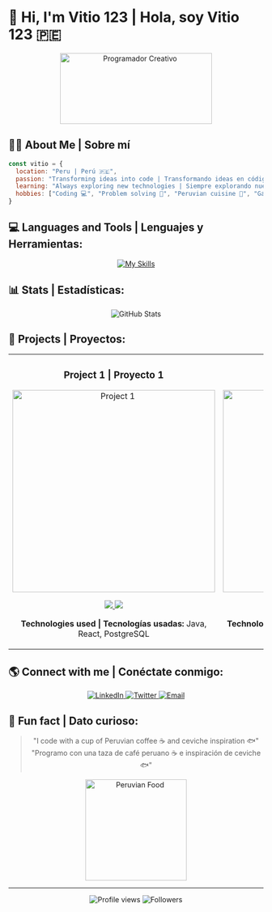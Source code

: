 # 🚀 Hi, I'm Vitio 123 | Hola, soy Vitio 123 🇵🇪

<div align="center">
  <img src="https://media.giphy.com/media/qgQUggAC3Pfv687qPC/giphy.gif" width="300" height="140" alt="Programador Creativo"/>
</div>

## 🧙‍♂️ About Me | Sobre mí 
```javascript
const vitio = {
  location: "Peru | Perú 🇵🇪",
  passion: "Transforming ideas into code | Transformando ideas en código",
  learning: "Always exploring new technologies | Siempre explorando nuevas tecnologías",
  hobbies: ["Coding 💻", "Problem solving 🧩", "Peruvian cuisine 🍛", "Gaming 🎮"]
}
```

## 💻 Languages and Tools | Lenguajes y Herramientas:
<div align="center">
  
[![My Skills](https://skillicons.dev/icons?i=java,postgres,react,js,html,css,py,unity,blender)](https://skillicons.dev)

</div>

## 📊 Stats | Estadísticas:
<div align="center">
  <img src="https://github-readme-stats.vercel.app/api?username=vitio123&show_icons=true&theme=radical" alt="GitHub Stats" />
</div>

## 🌟 Projects | Proyectos:
<table>
  <tr>
    <td width="50%">
      <h3 align="center">Project 1 | Proyecto 1</h3>
      <div align="center">
        <a href="https://github.com/vitio123/project1"><img src="https://dummyimage.com/600x300/000/fff&text=Project+1" width="400" alt="Project 1"/></a>
        <p>
          <a href="https://github.com/vitio123/project1">
            <img src="https://img.shields.io/badge/Code-black?style=for-the-badge&logo=github" />
          </a>
          <a href="https://project1-demo.com">
            <img src="https://img.shields.io/badge/Demo-blue?style=for-the-badge&logo=vercel" />
          </a>
        </p>
        <p><strong>Technologies used | Tecnologías usadas:</strong> Java, React, PostgreSQL</p>
      </div>
    </td>
    <td width="50%">
      <h3 align="center">Project 2 | Proyecto 2</h3>
      <div align="center">
        <a href="https://github.com/vitio123/project2"><img src="https://dummyimage.com/600x300/000/fff&text=Project+2" width="400" alt="Project 2"/></a>
        <p>
          <a href="https://github.com/vitio123/project2">
            <img src="https://img.shields.io/badge/Code-black?style=for-the-badge&logo=github" />
          </a>
          <a href="https://project2-demo.com">
            <img src="https://img.shields.io/badge/Demo-blue?style=for-the-badge&logo=vercel" />
          </a>
        </p>
        <p><strong>Technologies used | Tecnologías usadas:</strong> Python, Unity, Blender</p>
      </div>
    </td>
  </tr>
</table>

## 🌎 Connect with me | Conéctate conmigo:
<div align="center">
  <a href="https://linkedin.com/in/vitio123">
    <img src="https://img.shields.io/badge/LinkedIn-0077B5?style=for-the-badge&logo=linkedin&logoColor=white" alt="LinkedIn" />
  </a>
  <a href="https://twitter.com/vitio123">
    <img src="https://img.shields.io/badge/Twitter-1DA1F2?style=for-the-badge&logo=twitter&logoColor=white" alt="Twitter" />
  </a>
  <a href="mailto:vitio123@example.com">
    <img src="https://img.shields.io/badge/Email-D14836?style=for-the-badge&logo=gmail&logoColor=white" alt="Email" />
  </a>
</div>

## 🌮 Fun fact | Dato curioso:
<div align="center">
  
  > "I code with a cup of Peruvian coffee ☕ and ceviche inspiration 🐟" <br>
  > "Programo con una taza de café peruano ☕ e inspiración de ceviche 🐟"
  
  <img src="https://media.giphy.com/media/ZVik7pBtu9dNS/giphy.gif" width="200" alt="Peruvian Food" />
</div>

---

<div align="center">
  <img src="https://komarev.com/ghpvc/?username=vitio123&color=green" alt="Profile views" />
  <img src="https://img.shields.io/github/followers/vitio123?label=Followers" alt="Followers" />
</div>
